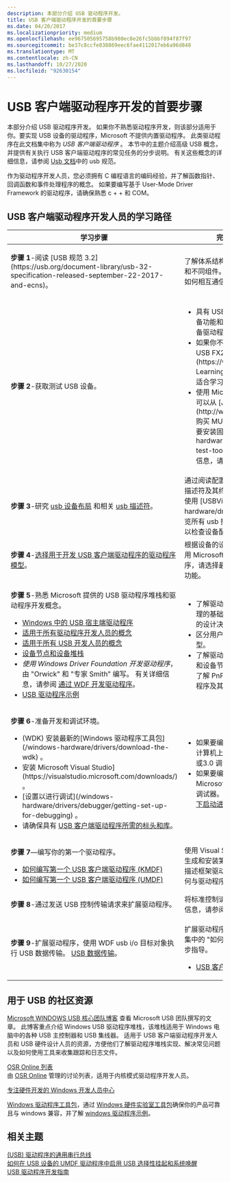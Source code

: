 ```yaml
---
description: 本部分介绍 USB 驱动程序开发。
title: USB 客户端驱动程序开发的首要步骤
ms.date: 04/20/2017
ms.localizationpriority: medium
ms.openlocfilehash: ee967505695758b980ec8e26fc5bbbf894f87f97
ms.sourcegitcommit: be37c8ccfe838869eec6fae4112017eb6a96d848
ms.translationtype: MT
ms.contentlocale: zh-CN
ms.lasthandoff: 10/27/2020
ms.locfileid: "92630154"
---
```

# <a name="first-steps-for-usb-client-driver-development"></a>USB 客户端驱动程序开发的首要步骤

本部分介绍 USB 驱动程序开发。 如果你不熟悉驱动程序开发，则该部分适用于你。要实现 USB 设备的驱动程序，Microsoft 不提供内置驱动程序。 此类驱动程序在此文档集中称为 *USB 客户端驱动程序* 。 本节中的主题介绍高级 USB 概念，并提供有关执行 USB 客户端驱动程序的常见任务的分步说明。 有关这些概念的详细信息，请参阅 [Usb 文档](https://usb.org/documents)中的 usb 规范。

作为驱动程序开发人员，您必须拥有 C 编程语言的编码经验，并了解函数指针、回调函数和事件处理程序的概念。 如果要编写基于 User-Mode Driver Framework 的驱动程序，请确保熟悉 c + + 和 COM。

## <a name="learning-path-for-usb-client-driver-developers"></a>USB 客户端驱动程序开发人员的学习路径

<table>
<colgroup>
<col width="50%" />
<col width="50%" />
</colgroup>
<thead>
<tr class="header">
<th>学习步骤</th>
<th>完成该步骤后，你应该能够 .。。</th>
</tr>
</thead>
<tbody>
<tr class="odd">
<td><p><strong>步骤 1</strong>-阅读 [USB 规范 3.2](https://usb.org/document-library/usb-32-specification-released-september-22-2017-and-ecns)。</p></td>
<td>了解体系结构 (设备、主机控制器和中心) 的行业规范和不同组件。 务必了解数据流模型，主机和设备之间如何相互通信，以及设备所需的请求格式。</td>
</tr>
<tr class="even">
<td><p><strong>步骤 2</strong>-获取测试 USB 设备。</p></td>
<td><ul>
<li>具有 USB 设备及其硬件规范。 该规范描述了设备功能和支持的供应商命令。 使用规范来确定设备驱动程序的功能以及相关的设计决策。</li>
<li>如果你不熟悉 USB 驱动程序开发，请使用 [OSR USB FX2 学习工具包](https://www.amazon.com/OSR-USB-FX2-Learning-Kit/dp/B07FNSYCLR) 。 此工具包最适合学习本文档集中包括的 USB 示例。</li>
<li>使用 Microsoft USB 测试工具 (MUTT) 设备。 可以从 [JJG 技术](http://www.jjgtechnologies.com/Mutt20.htm)购买 MUTT 硬件。 设备未安装安装的固件。 若要安装固件，请下载 [MUTT](/windows-hardware/drivers/usbcon/microsoft-usb-test-tool--mutt--devices)软件包。 有关详细信息，请参阅包附带的文档。</li>
</ul></td>
</tr>
<tr class="odd">
<td><p><strong>步骤 3</strong>-研究 <a href="usb-device-layout.md" data-raw-source="[USB device layout](usb-device-layout.md)">usb 设备布局</a> 和相关 <a href="usb-descriptors.md" data-raw-source="[USB descriptors](usb-descriptors.md)">usb 描述符</a>。</p></td>
<td>通过阅读配置描述符、每个受支持的备用设置的接口描述符及其终结点描述符来描述你的设备功能。 通过使用 [USBView](/windows-hardware/drivers/debugger/usbview)，你可以浏览所有 usb 控制器和连接到它们的 usb 设备，还可以检查设备配置。</td>
</tr>
<tr class="even">
<td><p><strong>步骤 4</strong>-<a href="winusb-considerations.md" data-raw-source="[Choose a driver model for developing a USB client driver](winusb-considerations.md)">选择用于开发 USB 客户端驱动程序的驱动程序模型</a>。</p></td>
<td>根据设备的设计，确定是编写自定义驱动程序还是使用 Microsoft 提供的驱动程序之一。 若要编写驱动程序，请选择最佳驱动程序模型并描述每个模型支持的功能。</td>
</tr>
<tr class="odd">
<td><p><strong>步骤 5</strong>-熟悉 Microsoft 提供的 USB 驱动程序堆栈和驱动程序开发概念。</p>
<ul>
<li><a href="usb-3-0-driver-stack-architecture.md" data-raw-source="[USB host-side drivers in Windows](usb-3-0-driver-stack-architecture.md)">Windows 中的 USB 宿主端驱动程序</a></li>
<li><a href="/windows-hardware/drivers/gettingstarted/concepts-and-knowledge-for-all-driver-developers" data-raw-source="[Concepts for All Driver Developers](../gettingstarted/concepts-and-knowledge-for-all-driver-developers.md)">适用于所有驱动程序开发人员的概念</a></li>
<li><a href="usb-concepts-for-all-developers.md" data-raw-source="[Concepts for all USB developers](usb-concepts-for-all-developers.md)">适用于所有 USB 开发人员的概念</a></li>
<li><a href="/windows-hardware/drivers/gettingstarted/device-nodes-and-device-stacks" data-raw-source="[Device nodes and device stacks](../gettingstarted/device-nodes-and-device-stacks.md)">设备节点和设备堆栈</a></li>
<li><em>使用 Windows Driver Foundation 开发驱动程序</em>，由 "Orwick" 和 "专家 Smith" 编写。 有关详细信息，请参阅 <a href="/windows-hardware/drivers/wdf/developing-drivers-with-wdf" data-raw-source="[Developing Drivers with WDF](../wdf/developing-drivers-with-wdf.md)">通过 WDF 开发驱动程序</a>。</li>
<li><a href="usb-driver-samples-in-wdk.md" data-raw-source="[USB driver samples](usb-driver-samples-in-wdk.md)">USB 驱动程序示例</a></li>
</ul></td>
<td><ul>
<li>了解驱动程序在 Windows 操作系统中的工作原理的基础知识。 了解基础知识将帮助您做出适当的设计决策，并使您能够简化开发过程。</li>
<li>区分用户模式和内核模式驱动程序体系结构模型。</li>
<li>了解驱动程序加载以及 Windows 如何在设备树和设备节点中组织即插即用 (PnP) 设备。 你还应了解 PnP 管理器如何生成设备堆栈以及你的驱动程序及其设备对象放置在设备堆栈中的位置。</li>
</ul></td>
</tr>
<tr class="even">
<td><p><strong>步骤 6</strong>-准备开发和调试环境。</p>
<ul>
<li> (WDK) 安装最新的[Windows 驱动程序工具包](/windows-hardware/drivers/download-the-wdk) </a> 。</li>
<li>安装 Microsoft Visual Studio] (https://visualstudio.microsoft.com/downloads/) </a> 。</li>
<li>[设置以进行调试](/windows-hardware/drivers/debugger/getting-set-up-for-debugging) </a> 。</li>
<li>请确保具有 <a href="headers-and-libraries-for-a-usb-client-driver.md" data-raw-source="[Headers and libraries required by a USB client driver](headers-and-libraries-for-a-usb-client-driver.md)">USB 客户端驱动程序所需的标头和库</a>。</li>
</ul></td>
<td><ul>
<li>如果要编写内核模式驱动程序，应在主机和目标计算机上通过以太网网络、1394电缆、USB 2.0 或3.0 调试电缆或空调缆线配置调试。</li>
<li>如果要编写用户模式驱动程序，可以使用 Microsoft Visual Studio 环境中可用的用户模式调试器。 你应该知道 <a href="/windows-hardware/drivers/debugger/debugging-a-user-mode-process-using-visual-studio" data-raw-source="[how to attach to a process or launch a process under the debugger](../debugger/debugging-a-user-mode-process-using-visual-studio.md)">如何附加到进程或在调试器下启动进程</a>。</li>
</ul></td>
</tr>
<tr class="odd">
<td><p><strong>步骤 7</strong>—编写你的第一个驱动程序。</p>
<ul>
<li><a href="tutorial--write-your-first-usb-client-driver--kmdf-.md" data-raw-source="[How to write your first USB client driver (KMDF)](tutorial--write-your-first-usb-client-driver--kmdf-.md)">如何编写第一个 USB 客户端驱动程序 (KMDF)</a></li>
<li><a href="implement-driver-entry-for-a-usb-driver--umdf-.md" data-raw-source="[How to write your first USB client driver (UMDF)](implement-driver-entry-for-a-usb-driver--umdf-.md)">如何编写第一个 USB 客户端驱动程序 (UMDF)</a></li>
</ul></td>
<td>使用 Visual Studio 2012 附带的 USB 模板，编写、生成和安装第一个 USB 客户端驱动程序。 应该能够描述框架驱动程序、设备和队列对象，并了解框架如何与驱动程序通信。</td>
</tr>
<tr class="even">
<td><strong>步骤 8</strong>-通过发送 USB 控制传输请求来扩展驱动程序。</td>
<td>将标准控制请求和供应商命令发送到设备。 有关详细信息，请参阅 <a href="usb-control-transfer.md" data-raw-source="[How to send a USB control transfer](usb-control-transfer.md)">如何发送 USB 控件传输</a>。</td>
</tr>
<tr class="odd">
<td><p><strong>步骤 9</strong>-扩展驱动程序，使用 WDF usb i/o 目标对象执行 USB 数据传输。 <a href="usb-device-i-o.md" data-raw-source="[USB data transfers](usb-device-i-o.md)">USB 数据传输</a>。</p></td>
<td><p>扩展驱动程序以执行常见任务。 本主题列出了本文档集中的 "如何" 主题，其中提供了有关这些任务的分步指导。</p>
<ul>
<li><a href="wdk-resources-for-usb-driver-development.md" data-raw-source="[Common tasks for USB client drivers](wdk-resources-for-usb-driver-development.md)">USB 客户端驱动程序的常见任务</a></li>
</ul></td>
</tr>
</tbody>
</table>

## <a name="community-resources-for-usb"></a>用于 USB 的社区资源

[Microsoft WINDOWS USB 核心团队博客](https://techcommunity.microsoft.com/t5/microsoft-usb-blog/bg-p/MicrosoftUSBBlog) 查看 Microsoft USB 团队撰写的文章。 此博客重点介绍 Windows USB 驱动程序堆栈，该堆栈适用于 Windows 电脑中的各种 USB 主控制器和 USB 集线器。 适用于 USB 客户端驱动程序开发人员和 USB 硬件设计人员的资源，方便他们了解驱动程序堆栈实现、解决常见问题以及如何使用工具来收集跟踪和日志文件。

[OSR Online 列表](https://www.osronline.com/)  
由 [OSR Online](https://www.osronline.com/) 管理的讨论列表，适用于内核模式驱动程序开发人员。

[专注硬件开发的 Windows 开发人员中心](/windows-hardware/drivers/dashboard/)  

[Windows 驱动程序工具包](/windows-hardware/drivers/download-the-wdk)，通过 [Windows 硬件实验室工具包](/windows-hardware/test/hlk/)确保你的产品可靠且与 windows 兼容，并了解 [windows 驱动程序示例](/windows-hardware/drivers/samples/)。

## <a name="related-topics"></a>相关主题

[ (USB) 驱动程序的通用串行总线](/windows-hardware/drivers/)  
[如何在 USB 设备的 UMDF 驱动程序中启用 USB 选择性挂起和系统唤醒](/windows-hardware/drivers/usbcon/selective-suspend-in-umdf-drivers)  
[USB 驱动程序开发指南](usb-driver-development-guide.md)  
